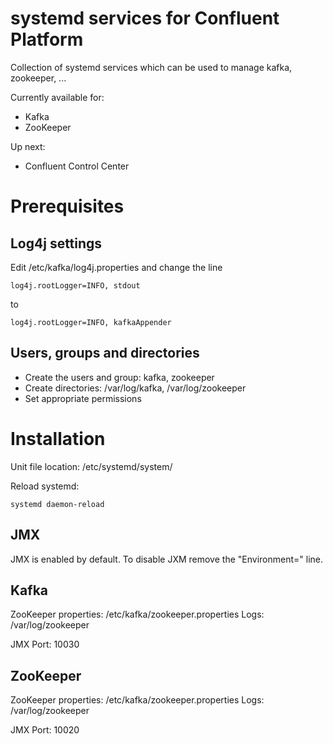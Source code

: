 # systemd services for Confluent Platform
Collection of systemd services which can be used to manage kafka, zookeeper, ...

Currently available for:
- Kafka
- ZooKeeper

Up next:
- Confluent Control Center

# Prerequisites
## Log4j settings
Edit /etc/kafka/log4j.properties and change the line
```
log4j.rootLogger=INFO, stdout
```
to
```
log4j.rootLogger=INFO, kafkaAppender
```

## Users, groups and directories
- Create the users and group: kafka, zookeeper
- Create directories: /var/log/kafka, /var/log/zookeeper
- Set appropriate permissions

# Installation
Unit file location: /etc/systemd/system/

Reload systemd:
```
systemd daemon-reload
```

## JMX
JMX is enabled by default. To disable JXM remove the "Environment=" line.

## Kafka
ZooKeeper properties: /etc/kafka/zookeeper.properties
Logs: /var/log/zookeeper

JMX Port: 10030

## ZooKeeper

ZooKeeper properties: /etc/kafka/zookeeper.properties
Logs: /var/log/zookeeper

JMX Port: 10020

